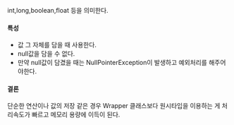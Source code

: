 int,long,boolean,float 등을 의미한다.
#### 특성

* 값 그 자체를 담을 때 사용한다.
* null값을 담을 수 없다.
* 만약 null값이 담겼을 때는 NullPointerException이 발생하고 예외처리를 해주어야한다.

#### 결론

단순한 연산이나 값의 저장 같은 경우 Wrapper 클래스보다 원시타입을 이용하는 게 처리속도가 빠르고 메모리 용량에 이득이 된다.